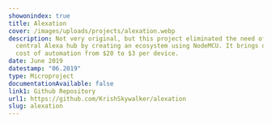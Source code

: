 ```yaml
---
showonindex: true
title: Alexation
cover: /images/uploads/projects/alexation.webp
description: Not very original, but this project eliminated the need of a
  central Alexa hub by creating an ecosystem using NodeMCU. It brings down the
  cost of automation from $20 to $3 per device.
date: June 2019
datestamp: "06.2019"
type: Microproject
documentationAvailable: false
link1: Github Repository
url1: https://github.com/KrishSkywalker/alexation
slug: alexation
---
```

